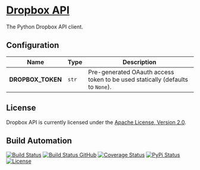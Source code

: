 # [Dropbox API](http://dropbox-api.hive.pt)

The Python Dropbox API client.

## Configuration

| Name              | Type  | Description                                                                   |
| ----------------- | ----- | ----------------------------------------------------------------------------- |
| **DROPBOX_TOKEN** | `str` | Pre-generated OAauth access token to be used statically (defaults to `None`). |

## License

Dropbox API is currently licensed under the [Apache License, Version 2.0](http://www.apache.org/licenses/).

## Build Automation

[![Build Status](https://app.travis-ci.com/hivesolutions/dropbox-api.svg?branch=master)](https://travis-ci.com/github/hivesolutions/dropbox-api)
[![Build Status GitHub](https://github.com/hivesolutions/dropbox-api/workflows/Main%20Workflow/badge.svg)](https://github.com/hivesolutions/dropbox-api/actions)
[![Coverage Status](https://coveralls.io/repos/hivesolutions/dropbox-api/badge.svg?branch=master)](https://coveralls.io/r/hivesolutions/dropbox-api?branch=master)
[![PyPi Status](https://img.shields.io/pypi/v/dropbox-api.svg)](https://pypi.python.org/pypi/dropbox-api)
[![License](https://img.shields.io/badge/license-Apache%202.0-blue.svg)](https://www.apache.org/licenses/)
